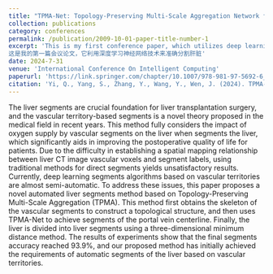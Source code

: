 ```yaml
---
title: "TPMA-Net: Topology-Preserving Multi-Scale Aggregation Network for Liver Segments Based Vascular Territory"
collection: publications
category: conferences
permalink: /publication/2009-10-01-paper-title-number-1
excerpt: 'This is my first conference paper, which utilizes deep learning neural network technology to accurately segment the liver 
这是我的第一篇会议论文，它利用深度学习神经网络技术来准确分割肝脏'
date: 2024-7-31
venue: 'International Conference On Intelligent Computing'
paperurl: 'https://link.springer.com/chapter/10.1007/978-981-97-5692-6_40'
citation: 'Yi, Q., Yang, S., Zhang, Y., Wang, Y., Wen, J. (2024). TPMA-Net: Topology-Preserving Multi-Scale Aggregation Network for Liver Segments Based Vascular Territory. In: Huang, DS., Pan, Y., Zhang, Q. (eds) Advanced Intelligent Computing in Bioinformatics. ICIC 2024. Lecture Notes in Computer Science(), vol 14882. Springer, Singapore. https://doi.org/10.1007/978-981-97-5692-6_40'
---
```


The liver segments are crucial foundation for liver transplantation surgery, and the vascular territory-based segments is a novel theory proposed in the medical field in recent years. This method fully considers the impact of oxygen supply by vascular segments on the liver when segments the liver, which significantly aids in improving the postoperative quality of life for patients. Due to the difficulty in establishing a spatial mapping relationship between liver CT image vascular voxels and segment labels, using traditional methods for direct segments yields unsatisfactory results. Currently, deep learning segments algorithms based on vascular territories are almost semi-automatic. To address these issues, this paper proposes a novel automated liver segments method based on Topology-Preserving Multi-Scale Aggregation (TPMA). This method first obtains the skeleton of the vascular segments to construct a topological structure, and then uses TPMA-Net to achieve segments of the portal vein centerline. Finally, the liver is divided into liver segments using a three-dimensional minimum distance method. The results of experiments show that the final segments accuracy reached 93.9%, and our proposed method has initially achieved the requirements of automatic segments of the liver based on vascular territories.
